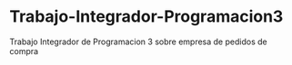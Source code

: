 # Trabajo-Integrador-Programacion3
Trabajo Integrador de Programacion 3 sobre empresa de pedidos de compra
